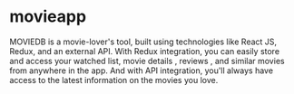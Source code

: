 # movieapp
 MOVIEDB is a movie-lover's tool, built using technologies like
                React JS, Redux, and an external API. With Redux integration,
                you can easily store and access your watched list, movie details
                , reviews , and similar movies from anywhere in the app. And
                with API integration, you'll always have access to the latest
                information on the movies you love. 
